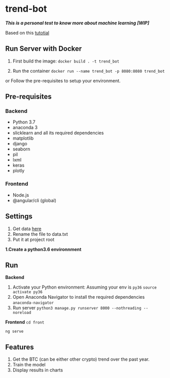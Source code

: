 # trend-bot

***This is a personal test to know more about machine learning 
[WIP]***

Based on this [tutotial](https://activewizards.com/blog/bitcoin-price-forecasting-with-deep-learning-algorithms/)

## Run Server with Docker

1. First build the image: `docker build . -t trend_bot`

2. Run the container `docker run --name trend_bot -p 8080:8080 trend_bot`

or Follow the pre-requisites to setup your environment.

## Pre-requisites

### Backend

- Python 3.7
- anaconda 3
- slicklearn and all its required dependencies
- matplotlib
- django
- seaborn
- pil
- lxml
- keras
- plotly

### Frontend

- Node.js
- @angular/cli (global)

## Settings

1. Get data [here](https://www.kaggle.com/mczielinski/bitcoin-historical-data/data)
2. Rename the file to data.txt
3. Put it at project root

**1.Create a python3.6 environnment**


## Run

**Backend**

1. Activate your Python environment:
Assuming your env is `py36` `source activate py36`
2. Open Anaconda Navigator to install the required dependencies `anaconda-navigator`
3. Run server `python3 manage.py runserver 8000 --nothreading --noreload`

**Frontend**
`cd front`

`ng serve`

## Features

1. Get the BTC (can be either other crypto) trend over the past year.
2. Train the model
3. Display results in charts
